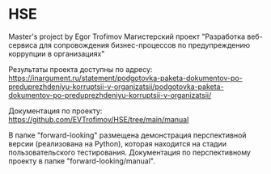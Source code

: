 # HSE
Master's project by Egor Trofimov
Магистерский проект "Разработка веб-сервиса для сопровождения бизнес-процессов по предупреждению коррупции в организациях"

Результаты проекта доступны по адресу: https://inargument.ru/statement/podgotovka-paketa-dokumentov-po-preduprezhdeniyu-korruptsii-v-organizatsii/podgotovka-paketa-dokumentov-po-preduprezhdeniyu-korruptsii-v-organizatsii/

Документация по проекту: https://github.com/EVTrofimov/HSE/tree/main/manual

В папке "forward-looking" размещена демонстрация перспективной версии (реализована на Python), которая находится на стадии пользовательского тестирования.
Документация по перспективному проекту в папке "forward-looking/manual".
